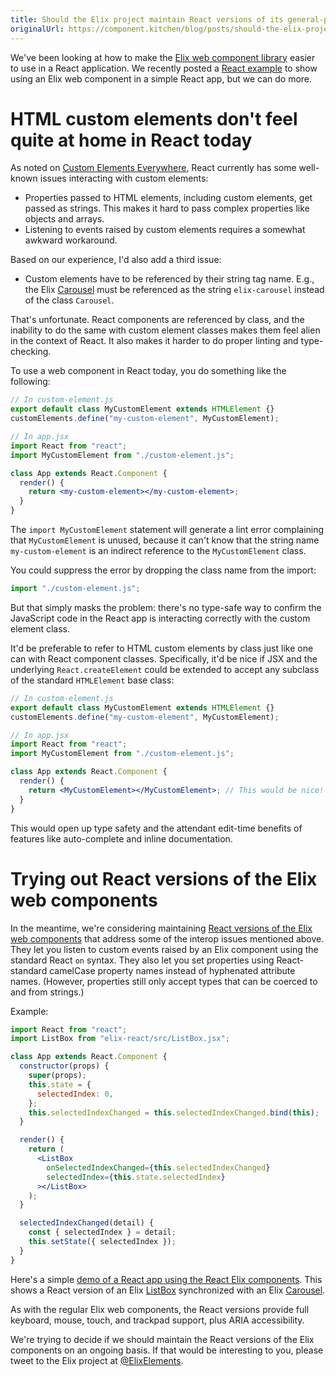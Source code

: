 ```yaml
---
title: Should the Elix project maintain React versions of its general-purpose UI components?
originalUrl: https://component.kitchen/blog/posts/should-the-elix-project-maintain-react-versions-of-its-general-purpose-ui-components
---
```


We've been looking at how to make the [Elix web component library](https://component.kitchen/elix) easier to use in a React application. We recently posted a [React example](https://github.com/elix/react-example) to show using an Elix web component in a simple React app, but we can do more.

# HTML custom elements don't feel quite at home in React today

As noted on [Custom Elements Everywhere](https://custom-elements-everywhere.com/#react), React currently has some well-known issues interacting with custom elements:

- Properties passed to HTML elements, including custom elements, get passed as strings. This makes it hard to pass complex properties like objects and arrays.
- Listening to events raised by custom elements requires a somewhat awkward workaround.

Based on our experience, I'd also add a third issue:

- Custom elements have to be referenced by their string tag name. E.g., the Elix [Carousel](https://component.kitchen/elix/Carousel) must be referenced as the string `elix-carousel` instead of the class `Carousel`.

That's unfortunate. React components are referenced by class, and the inability to do the same with custom element classes makes them feel alien in the context of React. It also makes it harder to do proper linting and type-checking.

To use a web component in React today, you do something like the following:

```jsx
// In custom-element.js
export default class MyCustomElement extends HTMLElement {}
customElements.define("my-custom-element", MyCustomElement);

// In app.jsx
import React from "react";
import MyCustomElement from "./custom-element.js";

class App extends React.Component {
  render() {
    return <my-custom-element></my-custom-element>;
  }
}
```

The `import MyCustomElement` statement will generate a lint error complaining that `MyCustomElement` is unused, because it can't know that the string name `my-custom-element` is an indirect reference to the `MyCustomElement` class.

You could suppress the error by dropping the class name from the import:

```jsx
import "./custom-element.js";
```

But that simply masks the problem: there's no type-safe way to confirm the JavaScript code in the React app is interacting correctly with the custom element class.

It'd be preferable to refer to HTML custom elements by class just like one can with React component classes. Specifically, it'd be nice if JSX and the underlying `React.createElement` could be extended to accept any subclass of the standard `HTMLElement` base class:

```jsx
// In custom-element.js
export default class MyCustomElement extends HTMLElement {}
customElements.define("my-custom-element", MyCustomElement);

// In app.jsx
import React from "react";
import MyCustomElement from "./custom-element.js";

class App extends React.Component {
  render() {
    return <MyCustomElement></MyCustomElement>; // This would be nice!
  }
}
```

This would open up type safety and the attendant edit-time benefits of features like auto-complete and inline documentation.

# Trying out React versions of the Elix web components

In the meantime, we're considering maintaining [React versions of the Elix web components](https://github.com/elix/elix-react) that address some of the interop issues mentioned above. They let you listen to custom events raised by an Elix component using the standard React `on` syntax. They also let you set properties using React-standard camelCase property names instead of hyphenated attribute names. (However, properties still only accept types that can be coerced to and from strings.)

Example:

```jsx
import React from "react";
import ListBox from "elix-react/src/ListBox.jsx";

class App extends React.Component {
  constructor(props) {
    super(props);
    this.state = {
      selectedIndex: 0,
    };
    this.selectedIndexChanged = this.selectedIndexChanged.bind(this);
  }

  render() {
    return (
      <ListBox
        onSelectedIndexChanged={this.selectedIndexChanged}
        selectedIndex={this.state.selectedIndex}
      ></ListBox>
    );
  }

  selectedIndexChanged(detail) {
    const { selectedIndex } = detail;
    this.setState({ selectedIndex });
  }
}
```

Here's a simple [demo of a React app using the React Elix components](https://elix.github.io/elix-react/demos/listAndCarousel.html). This shows a React version of an Elix [ListBox](https://component.kitchen/elix/ListBox) synchronized with an Elix [Carousel](https://component.kitchen/elix/Carousel).

As with the regular Elix web components, the React versions provide full keyboard, mouse, touch, and trackpad support, plus ARIA accessibility.

We're trying to decide if we should maintain the React versions of the Elix components on an ongoing basis. If that would be interesting to you, please tweet to the Elix project at [@ElixElements](https://twitter.com/ElixElements).
